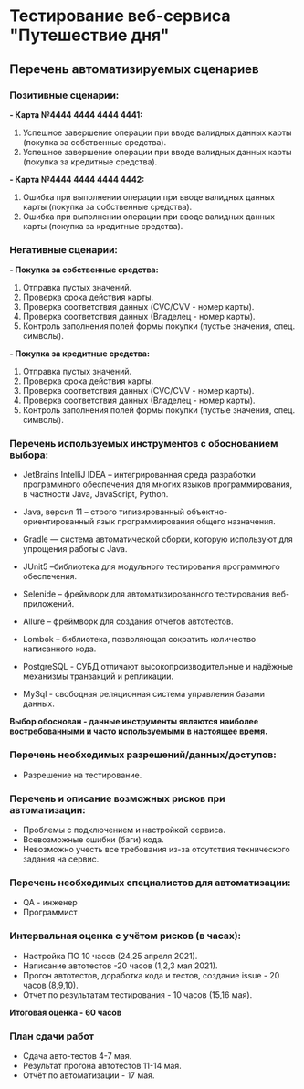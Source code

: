 # Тестирование веб-сервиса "Путешествие дня"

## Перечень автоматизируемых сценариев

### Позитивные сценарии:

**- Карта №4444 4444 4444 4441:**
1. Успешное завершение операции при вводе валидных данных карты (покупка за собственные средства).
1. Успешное завершение операции при вводе валидных данных карты (покупка за кредитные средства).

**- Карта №4444 4444 4444 4442:**
1. Ошибка при выполнении операции при вводе валидных данных карты (покупка за собственные средства).
1. Ошибка при выполнении операции при вводе валидных данных карты (покупка за кредитные средства).


### Негативные сценарии:

**- Покупка за собственные средства:**
1. Отправка пустых значений.
1. Проверка срока действия карты.
1. Проверка соответствия данных (CVC/CVV - номер карты).
1. Проверка соответствия данных (Владелец - номер карты). 
1. Контроль заполнения полей формы покупки (пустые значения, спец. символы).

**- Покупка за кредитные средства:**
1. Отправка пустых значений.
1. Проверка срока действия карты.
1. Проверка соответствия данных (CVC/CVV - номер карты). 
1. Проверка соответствия данных (Владелец - номер карты). 
1. Контроль заполнения полей формы покупки (пустые значения, спец. символы).

### Перечень используемых инструментов с обоснованием выбора:
- JetBrains IntelliJ IDEA – интегрированная среда разработки программного обеспечения для многих языков программирования, в частности Java, JavaScript, Python.

- Java, версия 11 – строго типизированный объектно-ориентированный язык программирования общего назначения.

- Gradle — система автоматической сборки, которую используют для упрощения работы с Java.

- JUnit5 –библиотека для модульного тестирования программного обеспечения.

- Selenide – фреймворк для автоматизированного тестирования веб-приложений.

- Allure – фреймворк для создания отчетов автотестов.

- Lombok – библиотека, позволяющая сократить количество написанного кода.

- PostgreSQL - СУБД отличают высокопроизводительные и надёжные механизмы транзакций и репликации.

- MySql - свободная реляционная система управления базами данных.

**Выбор обоснован - данные инструменты являются наиболее востребованными и часто используемыми в настоящее время.**

### Перечень необходимых разрешений/данных/доступов:
- Разрешение на тестирование.


### Перечень и описание возможных рисков при автоматизации:
- Проблемы с подключением и настройкой сервиса.
- Всевозможные ошибки (баги) кода.
- Невозможно учесть все требования из-за отсутствия технического задания на сервис.

### Перечень необходимых специалистов для автоматизации:
- QA - инженер
- Программист 

### Интервальная оценка с учётом рисков (в часах):
- Настройка ПО 10 часов (24,25 апреля 2021).
- Написание автотестов -20 часов (1,2,3 мая 2021).
- Прогон автотестов, доработка кода и тестов, создание issue - 20 часов (8,9,10).
- Отчет по результатам тестирования - 10 часов (15,16 мая).

**Итоговая оценка - 60 часов**

### План сдачи работ
- Сдача авто-тестов 4-7 мая.
- Результат прогона автотестов 11-14 мая.
- Отчёт по автоматизации - 17 мая.
